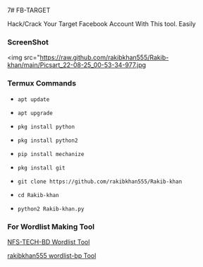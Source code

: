 7# FB-TARGET

Hack/Crack Your Target Facebook Account With This tool.
Easily 

### ScreenShot

<img src="https://raw.github.com/rakibkhan555/Rakib-khan/main/Picsart_22-08-25_00-53-34-977.jpg

### Termux Commands

* `apt update`

* `apt upgrade`

* `pkg install python`

* `pkg install python2`

* `pip install mechanize`

* `pkg install git`

* `git clone https://github.com/rakibkhan555/Rakib-khan`

* `cd Rakib-khan`

* `python2 Rakib-khan.py`

### For Wordlist Making Tool

<a href="http://github.com/nfs-tech-bd/WORDLIST">NFS-TECH-BD Wordlist Tool</a>

<a href="https://github.com/rakibkhan555/wordlist-bp">rakibkhan555 wordlist-bp Tool</a>
